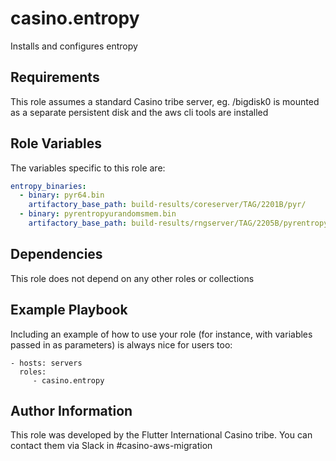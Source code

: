 casino.entropy
=========

Installs and configures entropy

Requirements
------------

This role assumes a standard Casino tribe server, eg. /bigdisk0 is mounted as a separate persistent disk and the aws cli tools are installed

Role Variables
--------------

The variables specific to this role are:

```yaml
entropy_binaries:
  - binary: pyr64.bin
    artifactory_base_path: build-results/coreserver/TAG/2201B/pyr/
  - binary: pyrentropyurandomsmem.bin
    artifactory_base_path: build-results/rngserver/TAG/2205B/pyrentropyurandom/
```


Dependencies
------------

This role does not depend on any other roles or collections

Example Playbook
----------------

Including an example of how to use your role (for instance, with variables passed in as parameters) is always nice for users too:

    - hosts: servers
      roles:
         - casino.entropy

Author Information
------------------

This role was developed by the Flutter International Casino tribe. You can contact them via Slack in #casino-aws-migration
